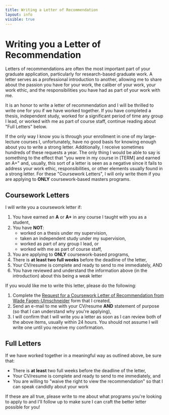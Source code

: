 ```yaml
---
title: Writing a Letter of Recommendation
layout: info
visible: true
---
```


# Writing you a Letter of Recommendation

Letters of recommendations are often the most important part of your graduate application, particularly for research-based graduate work.  A letter serves as a professional introduction to another, allowing me to share about the passion you have for your work, the caliber of your work, your work ethic, and the responsibilities you have had as part of your work with me. 

It is an honor to write a letter of recommendation and I will be thrilled to write one for you if we have worked together.  If you have completed a thesis, independent study, worked for a significant period of time any group I lead, or worked with me as part of course staff, continue reading about "Full Letters" below.

If the only way I know you is through your enrollment in one of my large-lecture courses I, unfortunately, have no good basis for knowing enough about you to write a strong letter.  Additionally, I receive sometimes hundreds of these requests a year.  The only thing I would be able to say is something to the effect that "you were in my course in \[TERM\] and earned an A+" and, usually, this sort of a letter is seen as a negative since it fails to address your work ethic, responsibilities, or other elements usually found in a strong letter.  For these "Coursework Letters", I will only write them if you are applying to **ONLY** coursework-based masters programs.


## Coursework Letters

I will write you a coursework letter if:

1. You have earned an **A** or **A+** in any course I taught with you as a student,
2. You have **NOT**:
    - worked on a thesis under my supervision,
    - taken an independent study under my supervision,
    - worked as part of any group I lead, or
    - worked with me as part of course staff,
3. You are applying to **ONLY** coursework-based programs,
4. There is **at least two full weeks** before the deadline of the letter,
5. Your CV/resume is complete and ready to send to me immediately, AND
6. You have reviewed and understand the information above (in the introduction) about this being a weak letter

If you would like me to write this letter, please do the following:

1. Complete the [Request for a Coursework Letter of Recommendation from Wade Fagen-Ulmschneider](https://forms.illinois.edu/sec/1658631267) form that I created,
2. Send an e-mail to me with your CV/resume **AND** statement of purpose (so that I can understand why you're applying),
3. I will confirm that I will write you a letter as soon as I can review both of the above items, usually within 24 hours.  You should not assume I will write one until you receive my confirmation.


## Full Letters

If we have worked together in a meaningful way as outlined above, be sure that:

- There is **at least** two full weeks before the deadline of the letter,
- Your CV/resume is complete and ready to send to me immediately, and
- You are willing to "waive the right to view the recommendation" so that I can speak candidly about your work

If these are all true, please write to me about what programs you're looking to apply to and I'll follow up to make sure I can craft the better letter possible for you!
